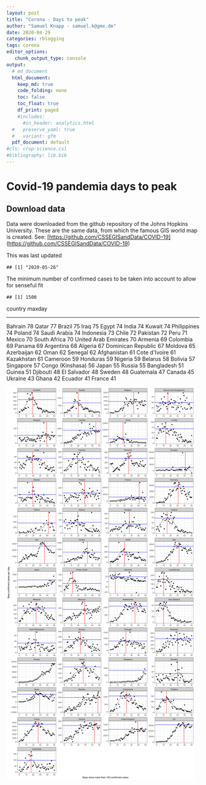 ```yaml
---
layout: post
title: "Corona - Days to peak"
author: "Samuel Knapp - samuel.k@gmx.de"
date: 2020-04-29
categories: rblogging
tags: corona
editor_options:
   chunk_output_type: console
output:
  # md_document
  html_document:
    keep_md: true
    code_folding: none
    toc: false
    toc_float: true
    df_print: paged
    #includes:
      #in_header: analytics.html
  #   preserve_yaml: true
  #   variant: gfm
  pdf_document: default
#cls: crop-science.csl
#bibliography: lib.bib
---
```

  




# Covid-19 pandemia days to peak
## Download data

Data were downloaded from the github repository of the Johns Hopkins University. These are the same data, from which the famous GIS world map is created.
See: [https://github.com/CSSEGISandData/COVID-19] (https://github.com/CSSEGISandData/COVID-19)









This was last updated


```
## [1] "2020-05-26"
```











The minimum number of confirmed cases to be taken into account to allow for senseful fit

```
## [1] 1500
```





country                 maxday
---------------------  -------
Bahrain                     78
Qatar                       77
Brazil                      75
Iraq                        75
Egypt                       74
India                       74
Kuwait                      74
Philippines                 74
Poland                      74
Saudi Arabia                74
Indonesia                   73
Chile                       72
Pakistan                    72
Peru                        71
Mexico                      70
South Africa                70
United Arab Emirates        70
Armenia                     69
Colombia                    69
Panama                      69
Argentina                   68
Algeria                     67
Dominican Republic          67
Moldova                     65
Azerbaijan                  62
Oman                        62
Senegal                     62
Afghanistan                 61
Cote d'Ivoire               61
Kazakhstan                  61
Cameroon                    59
Honduras                    59
Nigeria                     59
Belarus                     58
Bolivia                     57
Singapore                   57
Congo (Kinshasa)            56
Japan                       55
Russia                      55
Bangladesh                  51
Guinea                      51
Djibouti                    48
El Salvador                 48
Sweden                      48
Guatemala                   47
Canada                      45
Ukraine                     43
Ghana                       42
Ecuador                     41
France                      41

![]({{site.baseurl}}/assets/DaysToPeak/WithPeak-1.png)<!-- -->


